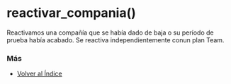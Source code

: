 # reactivar_compania()

Reactivamos una compañía que se había dado de baja o su período de prueba había acabado. Se reactiva independientemente conun plan Team. 

### Más

  * [Volver al Índice](./index.md)
